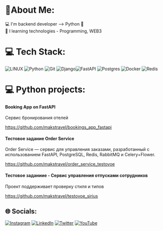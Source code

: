 # 💫About Me:
💻 I'm backend developer --> Python 🐍<br>👀 I learning technologies - Programming, WEB3<br>

# 💻 Tech Stack:
 ![LINUX](https://img.shields.io/badge/Linux-FCC624?style=for-the-badge&logo=linux&logoColor=black) ![Python](https://img.shields.io/badge/python-3670A0?style=for-the-badge&logo=python&logoColor=ffdd54) ![Git](https://img.shields.io/badge/Git-red?style=for-the-badge&logo=git&logoColor=white) ![Django](https://img.shields.io/badge/django-%23092E20.svg?style=for-the-badge&logo=django&logoColor=white)![FastAPI](https://img.shields.io/badge/FastAPI-005571?style=for-the-badge&logo=fastapi) ![Postgres](https://img.shields.io/badge/postgres-%23316192.svg?style=for-the-badge&logo=postgresql&logoColor=white) ![Docker](https://img.shields.io/badge/docker-%230db7ed.svg?style=for-the-badge&logo=docker&logoColor=white) ![Redis](https://img.shields.io/badge/redis-%23DD0031.svg?style=for-the-badge&logo=redis&logoColor=white) 

# 💻 Python projects:
<h4>Booking App on FastAPI</h4>
Сервис бронирования отелей

https://github.com/makstravel/bookings_app_fastapi

<h4>Тестовое задание Order Service</h4>


Order Service — сервис для управления заказами, разработанный с использованием FastAPI, PostgreSQL, Redis, RabbitMQ и Celery+Flower.

https://github.com/makstravel/order_service_testovoe

<h4>Тестовое заданиие - Сервис управления отпусками сотрудников</h4>
Проект поддерживает проверку стиля и типов


https://github.com/makstravel/testovoe_sirius


## 🌐 Socials:
[![Instagram](https://img.shields.io/badge/Instagram-%23E4405F.svg?logo=Instagram&logoColor=white)](https://instagram.com/maks_travel) [![LinkedIn](https://img.shields.io/badge/LinkedIn-%230077B5.svg?logo=linkedin&logoColor=white)](https://linkedin.com/in/makstravel) [![Twitter](https://img.shields.io/badge/Twitter-%231DA1F2.svg?logo=Twitter&logoColor=white)](https://twitter.com/@maks_travel) [![YouTube](https://img.shields.io/badge/YouTube-%23FF0000.svg?logo=YouTube&logoColor=white)](https://youtube.com/@maks_travel) 



<!-- Proudly created with GPRM ( https://gprm.itsvg.in ) -->
